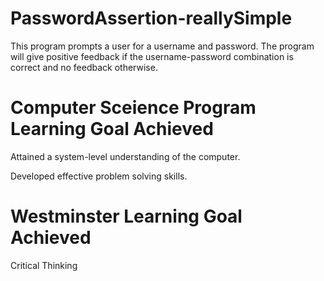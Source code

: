 # PasswordAssertion-reallySimple
This program prompts a user for a username and password. The program will give positive feedback if the username-password combination is correct and no feedback otherwise.
# Computer Sceience Program Learning Goal Achieved
Attained a system-level understanding of the computer.

Developed effective problem solving skills.

# Westminster Learning Goal Achieved
Critical Thinking
